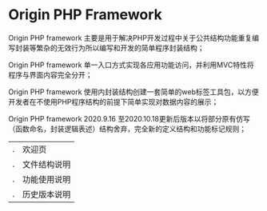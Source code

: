 # Origin PHP Framework
Origin PHP framework 主要是用于解决PHP开发过程中关于公共结构功能重复编写封装等繁杂的无效行为所以编写和开发的简单程序封装结构；

Origin PHP framework 单一入口方式实现各应用功能访问，并利用MVC特性将程序与界面内容完全分开；

Origin PHP framework 使用内封装结构创建一套简单的web标签工具包，以方便开发者在不使用PHP程序结构的前提下简单实现对数据内容的展示；

Origin PHP framework 2020.9.16 至2020.10.18更新后版本以将部分原有仿写（函数命名，封装逻辑表述）结构舍弃，完全新的定义结构和功能标记规则；

<table>
    <tr>
        <td>.</td>
        <td>欢迎页</td>
    </tr>
    <tr>
        <td>.</td>
        <td>文件结构说明</td>
    </tr>
    <tr>
        <td>.</td>
        <td>功能使用说明</td>
    </tr>
    <tr>
        <td>.</td>
        <td>历史版本说明</td>
    </tr>
</table>